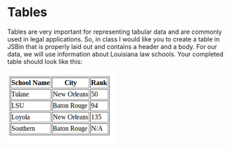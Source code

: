 # Tables

Tables are very important for representing tabular data and are commonly used 
in legal applications.  So, in class I would like you to create a table in 
JSBin that is properly laid out and contains a header and a body. For our data, 
we will use information about Louisiana law schools. Your completed table 
should look like this:


![Sample Table](tables.png)




